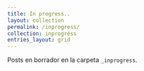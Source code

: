 ```yaml
---
title: In progress..
layout: collection
permalink: /inprogress/
collection: inprogress
entries_layout: grid
---
```


Posts en borrador en la carpeta `_inprogress`.
